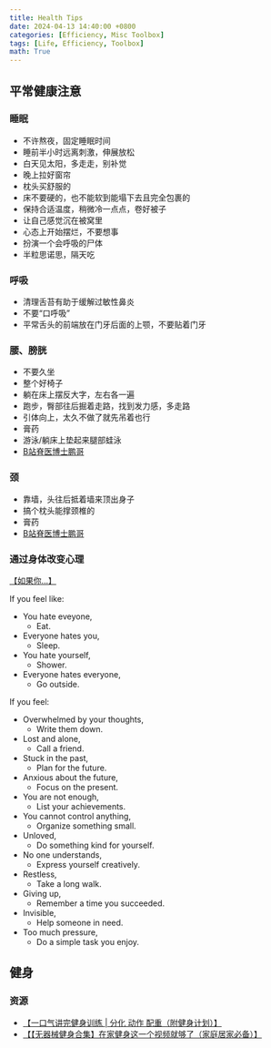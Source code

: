 ```yaml
---
title: Health Tips
date: 2024-04-13 14:40:00 +0800
categories: [Efficiency, Misc Toolbox]
tags: [Life, Efficiency, Toolbox]
math: True
---
```


## 平常健康注意
### 睡眠

- 不许熬夜，固定睡眠时间
- 睡前半小时远离刺激，伸展放松
- 白天见太阳，多走走，别补觉
- 晚上拉好窗帘
- 枕头买舒服的
- 床不要硬的，也不能软到能塌下去且完全包裹的
- 保持合适温度，稍微冷一点点，卷好被子
- 让自己感觉沉在被窝里
- 心态上开始摆烂，不要想事
- 扮演一个会呼吸的尸体
- 半粒思诺思，隔天吃

### 呼吸

- 清理舌苔有助于缓解过敏性鼻炎
- 不要“口呼吸”
- 平常舌头的前端放在门牙后面的上颚，不要贴着门牙

### 腰、膀胱

- 不要久坐
- 整个好椅子
- 躺在床上摆反大字，左右各一遍
- 跑步，臀部往后掘着走路，找到发力感，多走路
- 引体向上，太久不做了就先吊着也行
- 膏药
- 游泳/躺床上垫起来腿部蛙泳
- [B站脊医博士鹏哥](https://space.bilibili.com/408907896)


### 颈

- 靠墙，头往后抵着墙来顶出身子
- 搞个枕头能撑颈椎的
- 膏药
- [B站脊医博士鹏哥](https://space.bilibili.com/408907896)

### 通过身体改变心理

[【如果你...】](https://www.bilibili.com/video/BV1eS421P7Fd/?share_source=copy_web&vd_source=b3cf9eb7cfe43c730613c5158a38e978)

If you feel like:
- You hate eveyone,
  - Eat.
- Everyone hates you,
  - Sleep.
- You hate yourself,
  - Shower.
- Everyone hates everyone,
  - Go outside.

If you feel:
- Overwhelmed by your thoughts,
  - Write them down.
- Lost and alone,
  - Call a friend.
- Stuck in the past,
  - Plan for the future.
- Anxious about the future,
  - Focus on the present.
- You are not enough,
  - List your achievements.
- You cannot control anything,
  - Organize something small.
- Unloved,
  - Do something kind for yourself.
- No one understands,
  - Express yourself creatively.
- Restless,
  - Take a long walk.
- Giving up,
  - Remember a time you succeeded.
- Invisible,
  - Help someone in need.
- Too much pressure,
  - Do a simple task you enjoy.


## 健身

### 资源

- [【一口气讲完健身训练 | 分化 动作 配重（附健身计划）】](https://www.bilibili.com/video/BV19L4y1w7zN?vd_source=b3cf9eb7cfe43c730613c5158a38e978)
- [【【无器械健身合集】在家健身这一个视频就够了（家庭居家必备）】](https://www.bilibili.com/video/BV1Gy4y1n7Pv?vd_source=b3cf9eb7cfe43c730613c5158a38e978)
